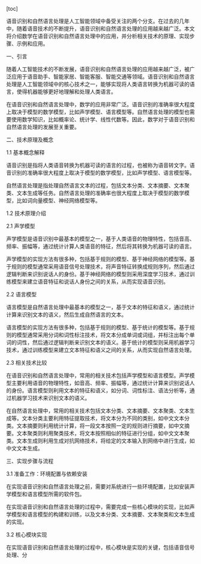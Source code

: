 
[toc]                    
                
                
语音识别和自然语言处理是人工智能领域中备受关注的两个分支。在过去的几年中，随着语音技术的不断提升，语音识别和自然语言处理的应用越来越广泛。本文将介绍数学在语音识别和自然语言处理中的应用，并分析相关技术的原理、实现步骤、示例和应用。

一、引言

随着人工智能技术的不断发展，语音识别和自然语言处理的应用越来越广泛，被广泛应用于语音助手、智能家居、智能客服、智能交通等领域。语音识别和自然语言处理是人工智能领域中的核心技术之一，能够实现将人类语言转换为机器可读的语言，使得机器能够更好地理解和处理人类语言。

在语音识别和自然语言处理中，数学的应用非常广泛。语音识别的准确率很大程度上取决于模型的数学模型，比如声学模型、语言模型等。自然语言处理的模型也需要使用数学知识，比如概率论、统计学、线性代数等。因此，数学对于语音识别和自然语言处理的发展至关重要。

二、技术原理及概念

1.1 基本概念解释

语音识别是指将人类语音转换为机器可读的语言的过程，也被称为语音转文字。语音识别的准确率很大程度上取决于模型的数学模型，比如声学模型、语言模型等。

自然语言处理是指处理自然语言文本的过程，包括文本分类、文本摘要、文本聚类、文本生成等任务。自然语言处理的准确率也很大程度上取决于模型的数学模型，比如词向量模型、神经网络模型等。

1.2 技术原理介绍

2.1 声学模型

声学模型是语音识别中最基本的模型之一，基于人类语音的物理特性，包括音高、频率、振幅等，通过统计计算人类语音的特征，然后将其转换为机器可读的语言。

声学模型的实现方法有很多种，包括基于规则的模型、基于神经网络的模型等。基于规则的模型通常采用语音信号处理技术，将声音特征转换成规则序列，然后通过逻辑判断来识别说话人的身份。基于神经网络的模型则采用深度学习技术，通过训练模型来建立语音特征和说话人身份之间的关系，从而实现语音识别。

2.2 语言模型

语言模型是自然语言处理中最基本的模型之一，基于文本的特征和语义，通过统计计算来识别文本的语义，然后生成自然语言的文本。

语言模型的实现方法有很多种，包括基于规则的模型、基于统计的模型等。基于规则的模型通常采用分词和词性标注技术，将文本分成单词或词组，并标注出每个单词的词性，然后通过逻辑判断来识别文本的语义。基于统计的模型则采用机器学习技术，通过训练模型来建立文本特征和语义之间的关系，从而实现自然语言处理。

2.3 相关技术比较

在语音识别和自然语言处理中，常用的相关技术包括声学模型和语言模型。声学模型主要利用语音的物理特性，如音高、频率、振幅等，通过统计计算来识别说话人的身份。语言模型则利用文本的特征和语义，如分词、词性标注、语法分析等，通过机器学习技术来识别文本的语义。

在自然语言处理中，常用的相关技术包括文本分类、文本摘要、文本聚类、文本生成等。文本分类主要利用特征提取技术，将文本分为不同的类别，如中文文本分类。文本摘要则利用统计计算，将一段文本按照一定的规则进行摘要，如中文摘要。文本聚类则利用聚类技术，将文本按照相似的特征进行分组，如中文文本聚类。文本生成则利用生成对抗网络技术，将给定的文本输入到网络中进行生成，如中文文本生成。

三、实现步骤与流程

3.1 准备工作：环境配置与依赖安装

在实现语音识别和自然语言处理之前，需要对系统进行一些环境配置，比如安装声学模型和语言模型所需的软件包。

在实现语音识别和自然语言处理的过程中，需要完成一些核心模块的实现，比如声学模型和语言模型的构建和训练，以及文本分类、文本摘要、文本聚类和文本生成的实现。

3.2 核心模块实现

在实现语音识别和自然语言处理的过程中，核心模块是实现的关键，包括语音信号处理、分

